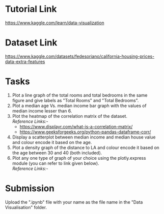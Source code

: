 # Tutorial Link
https://www.kaggle.com/learn/data-visualization

# Dataset Link
https://www.kaggle.com/datasets/fedesoriano/california-housing-prices-data-extra-features

# Tasks
1. Plot a line graph of the total rooms and total bedrooms in the same figure and give labels as "Total Rooms" and "Total Bedrooms".
2. Plot a median age Vs. median income bar graph with the values of median income lesser than 6.
3. Plot the heatmap of the correlation matrix of the dataset.<br />
   *Reference Links:-* <br />
   * https://www.displayr.com/what-is-a-correlation-matrix/<br />
   * https://www.geeksforgeeks.org/python-pandas-dataframe-corr/
4. Display a scatterplot between median income and median house value and colour encode it based on the age.
5. Plot a density graph of the distance to LA and colour encode it based on the age between 30 and 40 (both included).
6. Plot any one type of graph of your choice using the plotly.express module (you can refer to link given below).<br />
   *Reference Links:-*<br /> 

# Submission
Upload the ".ipynb" file with your name as the file name in the "Data Visualisation" folder.
